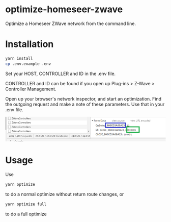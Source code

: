 # optimize-homeseer-zwave

Optimize a Homeseer ZWave network from the command line.

# Installation

```bash
yarn install
cp .env.example .env
```

Set your HOST, CONTROLLER and ID in the .env file.

CONTROLLER and ID can be found if you open up Plug-ins > Z-Wave > Controller Management.

Open up your browser's network inspector, and start an optimization. Find the outgoing request and make a note of these parameters. Use that in your .env file.

![CONTROLLER and ID can be found in Chrome's network inspector](/docs/config.png?raw=true)

# Usage

Use

```bash
yarn optimize
```

to do a normal optimize without return route changes, or

```bash
yarn optimize full
```

to do a full optimize
